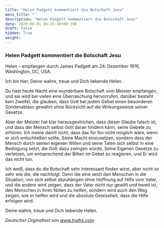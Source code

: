 ```yaml
---
title: "Helen Padgett kommentiert die Botschaft Jesu"
menu_title: ""
description: "Helen Padgett kommentiert die Botschaft Jesu"
date: 2020-08-01 06:25:48+00:298
draft: False
hidden: True
weight:
---
```

### Helen Padgett kommentiert die Botschaft Jesu

Helen – empfangen durch James Padgett am 24. Dezember 1916, Washington, DC, USA.

Ich bin hier, Deine wahre, treue und Dich liebende Helen.

Du hast heute Nacht eine wunderbare Botschaft vom Meister empfangen, und sie wird bei vielen eine Überraschung hervorrufen, darüber besteht kein Zweifel, die glauben, dass Gott bei jedem Gebet einen besonderen Sündenablass gewährt ohne Rücksicht auf die Wirkungsweise seiner Gesetze.

Aber der Meister hat klar herausgestrichen, dass dieser Glaube falsch ist, und dass der Mensch selbst Gott daran hindern kann, seine Gebete zu erhören. Ich meine damit nicht, dass das für Ihn nicht möglich wäre, wenn er sich entschließen sollte, Seine Macht einzusetzen, sondern dass der Mensch durch seinen eigenen Willen und seine Taten sich selbst in eine Bedingung setzt, die Gott dazu zwingen würde, Seine Eigenen Gesetze zu verletzen, um entsprechend der Bitten im Gebet zu reagieren, und Er wird das nicht tun.

Ich weiß, dass du die Botschaft sehr interessant finden wirst, aber nicht so sehr wie die, die nachfolgt. Denn die eine setzt den Menschen in die Situation, von sich selbst abzuhängen ohne Hoffnung auf Hilfe vom Vater, und die andere wird zeigen, dass der Vater nicht nur gewillt und bereit ist, den Menschen in ihren Nöten zu helfen, sondern wird auch den Weg zeigen, wie er helfen wird und die absolute Gewissheit, dass die Hilfe erfolgen wird.

Deine wahre, treue und Dich liebende Helen.

*Deutscher Orginaltext von www.truths.com*
